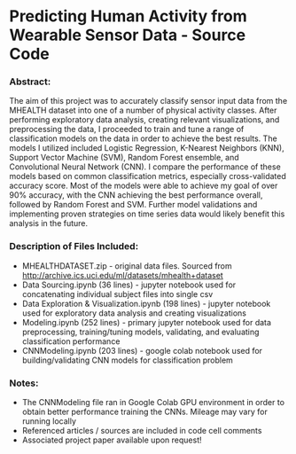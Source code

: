 # Predicting Human Activity from Wearable Sensor Data - Source Code

### Abstract:

The aim of this project was to accurately classify sensor input data from the MHEALTH dataset into one of a number of physical activity classes. After performing exploratory data analysis, creating relevant visualizations, and preprocessing the data, I proceeded to train and tune a range of classification models on the data in order to achieve the best results. The models I utilized included Logistic Regression, K-Nearest Neighbors (KNN), Support Vector Machine (SVM), Random Forest ensemble, and Convolutional Neural Network (CNN). I compare the performance of these models based on common classification metrics, especially cross-validated accuracy score. Most of the models were able to achieve my goal of over 90% accuracy, with the CNN achieving the best performance overall, followed by Random Forest and SVM. Further model validations and implementing proven strategies on time series data would likely benefit this analysis in the future.

### Description of Files Included:

* MHEALTHDATASET.zip - original data files. Sourced from http://archive.ics.uci.edu/ml/datasets/mhealth+dataset
* Data Sourcing.ipynb (36 lines) - jupyter notebook used for concatenating individual subject files into single csv
* Data Exploration & Visualization.ipynb (198 lines) - jupyter notebook used for exploratory data analysis and creating visualizations
* Modeling.ipynb (252 lines) - primary jupyter notebook used for data preprocessing, training/tuning models, validating, and evaluating classification performance
* CNNModeling.ipynb (203 lines) - google colab notebook used for building/validating CNN models for classification problem

### Notes:

* The CNNModeling file ran in Google Colab GPU environment in order to obtain better performance training the CNNs. Mileage may vary for running locally
* Referenced articles / sources are included in code cell comments
* Associated project paper available upon request!
